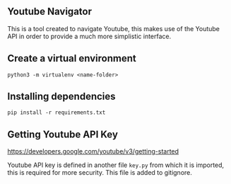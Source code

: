 ## Youtube Navigator

This is a tool created to navigate Youtube, this makes use of the Youtube API in order to provide a much more simplistic interface.

## Create a virtual environment

```python3 -m virtualenv <name-folder>```

## Installing dependencies

```pip install -r requirements.txt```

## Getting Youtube API Key

https://developers.google.com/youtube/v3/getting-started

Youtube API key is defined in another file ```key.py``` from which it is imported, this is required for more security. This file is added to gitignore.